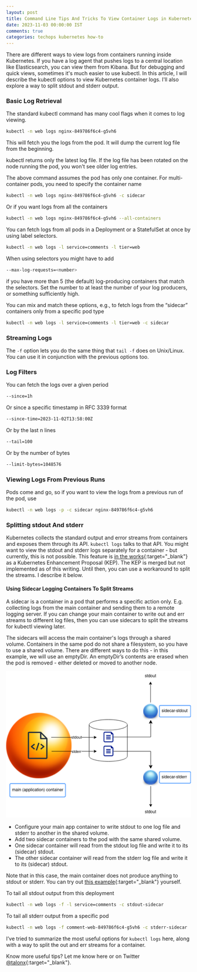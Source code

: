 ```yaml
---           
layout: post
title: Command Line Tips And Tricks To View Container Logs in Kubernetes
date: 2023-11-03 00:00:00 IST
comments: true
categories: techops kubernetes how-to
---
```


There are different ways to view logs from containers running inside Kubernetes. If you have a log agent that pushes logs
to a central location like Elasticsearch, you can view them from Kibana. But for debugging and quick views, sometimes it's much 
easier to use kubectl. In this article, I will describe the kubectl options to view Kubernetes container logs. I'll also 
explore a way to split stdout and stderr output.

### Basic Log Retrieval

The standard kubectl command has many cool flags when it comes to log viewing.
```sh
kubectl -n web logs nginx-849786f6c4-g5vh6
```

This will fetch you the logs from the pod. It will dump the current log file from the beginning.

kubectl returns only the latest log file. If the log file has been rotated on the node running the pod, you won't 
see older log entries.

The above command assumes the pod has only one container. For multi-container pods, you need to specify the container name
```sh
kubectl -n web logs nginx-849786f6c4-g5vh6 -c sidecar
```

Or if you want logs from all the containers
```sh
kubectl -n web logs nginx-849786f6c4-g5vh6 --all-containers
```
You can fetch logs from all pods in a Deployment or a StatefulSet at once by using label selectors.
```sh
kubectl -n web logs -l service=comments -l tier=web
```
When using selectors you might have to add
```sh
--max-log-requests=<number>
```
if you have more than 5 (the default) log-producing containers that match the selectors. 
Set the number to at least the number of your log producers, or something sufficiently high.

You can mix and match these options, e.g., to fetch logs from the “sidecar” containers only from a specific pod type
```sh
kubectl -n web logs -l service=comments -l tier=web -c sidecar
```

### Streaming Logs

The `-f` option lets you do the same thing that `tail -f` does on Unix/Linux. 
You can use it in conjunction with the previous options too.

### Log Filters
You can fetch the logs over a given period
```sh
--since=1h
```
Or since a specific timestamp in RFC 3339 format
```sh
--since-time=2023-11-02T13:58:00Z
```
Or by the last n lines
```sh
--tail=100
```
Or by the number of bytes
```sh
--limit-bytes=1048576
```


### Viewing Logs From Previous Runs
Pods come and go, so if you want to view the logs from a previous run of the pod, use
```sh
kubectl -n web logs -p -c sidecar nginx-849786f6c4-g5vh6
```

### Splitting stdout And stderr

Kubernetes collects the standard output and error streams from containers and exposes them through its API.
`kubectl logs` talks to that API. You might want to view the stdout and stderr logs separately for a container - 
but currently, this is not possible. This feature is [in the works](https://github.com/kubernetes/enhancements/pull/3289){:target="_blank"}
as a Kubernetes Enhancement Proposal (KEP). The KEP is merged but not implemented as of this writing. 
Until then, you can use a workaround to split the streams. I describe it below.

#### Using Sidecar Logging Containers To Split Streams
A sidecar is a container in a pod that performs a specific action only. E.g. collecting logs from the main container 
and sending them to a remote logging server. If you can change your main container to write out and err streams to
different log files, then you can use sidecars to split the streams for kubectl viewing later.

The sidecars will access the main container's logs through a shared volume. Containers in the same pod do not share a 
filesystem, so you have to use a shared volume. There are different ways to do this - in this example, we will use 
an emptyDir. An emptyDir’s contents are erased when the pod is removed - either deleted or moved to another node.

![Pod with an application container and two sidecars for splitting output streams](/assets/images/kubernetes-logs-sidecar.png)

- Configure your main app container to write stdout to one log file and stderr to another in the shared volume.
- Add two sidecar containers to the pod with the same shared volume.
- One sidecar container will read from the stdout log file and write it to its (sidecar) stdout.
- The other sidecar container will read from the stderr log file and write it to its (sidecar) stdout.

Note that in this case, the main container does not produce anything to stdout or stderr.
You can try out [this example](https://github.com/talonx/kubernetes-playground/blob/main/descriptors/pod-two-stream-sidecars.yaml){:target="_blank"} yourself.

To tail all stdout output from this deployment
```sh
kubectl -n web logs -f -l service=comments -c stdout-sidecar
```
To tail all stderr output from a specific pod
```sh
kubectl -n web logs -f comment-web-849786f6c4-g5vh6 -c stderr-sidecar
```

I’ve tried to summarize the most useful options for `kubectl logs` here, along with a way to split the out and err streams for a container.

Know more useful tips? Let me know here or on Twitter [@talonx](https://twitter.com/talonx){:target="_blank"}.


